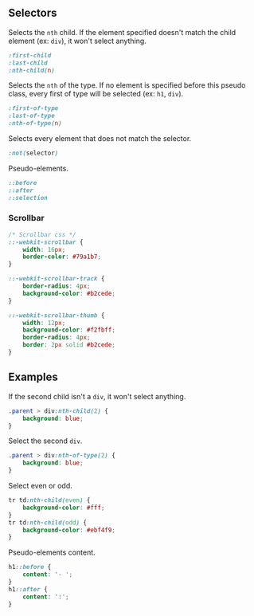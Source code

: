 ---
---

## Selectors

Selects the `nth` child.
If the element specified doesn't match the child element (ex: `div`),
it won't select anything.

```css
:first-child
:last-child
:nth-child(n)
```

Selects the `nth` of the type.
If no element is specified before this pseudo class,
every first of type will be selected (ex: `h1`, `div`).

```css
:first-of-type
:last-of-type
:nth-of-type(n)
```

Selects every element that does not match the selector.

```css
:not(selector)
```

Pseudo-elements.

```css
::before
::after
::selection
```

### Scrollbar

```css
/* Scrollbar css */
::-webkit-scrollbar {
    width: 16px;
    border-color: #79a1b7;
}

::-webkit-scrollbar-track {
    border-radius: 4px;
    background-color: #b2cede;
}

::-webkit-scrollbar-thumb {
    width: 12px;
    background-color: #f2fbff;
    border-radius: 4px;
    border: 2px solid #b2cede;
}
```

## Examples

If the second child isn't a `div`, it won't select anything.

```css
.parent > div:nth-child(2) {
    background: blue;
}
```

Select the second `div`.

```css
.parent > div:nth-of-type(2) {
    background: blue;
}
```

Select even or odd.

```css
tr td:nth-child(even) {
    background-color: #fff;
}
tr td:nth-child(odd) {
    background-color: #ebf4f9;
}
```

Pseudo-elements content.

```css
h1::before {
    content: '- ';
}
h1::after {
    content: ':';
}
```
